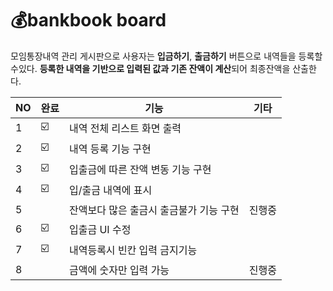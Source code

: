 # 💰bankbook board

모임통장내역 관리 게시판으로 사용자는 **입금하기**, **출금하기** 버튼으로 내역들을 등록할수있다.
**등록한 내역을 기반으로 입력된 값과 기존 잔액이 계산**되어 최종잔액을 산출한다.



| NO | 완료 | 기능 |기타 |
| ------ | -- | -- |----------- |
| 1 | ☑️ |내역 전체 리스트 화면 출력|
| 2 | ☑️ |내역 등록 기능 구현|
| 3 | ☑️ |입출금에 따른 잔액 변동 기능 구현|
| 4 | ☑️ |입/출금 내역에 표시|
| 5 |  |잔액보다 많은 출금시 출금불가 기능 구현|진행중|
| 6 | ☑️ |입출금 UI 수정|
| 7 | ☑️ |내역등록시 빈칸 입력 금지기능|
| 8 |  |금액에 숫자만 입력 가능|진행중|
